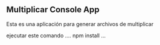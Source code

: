 ## Multiplicar Console App

Esta es una aplicación para generar archivos de multiplicar

ejecutar este comando
....
npm install
...
